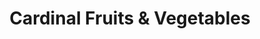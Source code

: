 ---
title: "Cardinal Fruits & Vegetables"
url: /pembroke/cardinal-fruits-und-vegetables/
shop: Gemüse & Obst
---